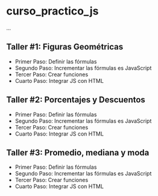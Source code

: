 # curso_practico_js

...

## Taller #1: Figuras Geométricas

- Primer Paso: Definir las fórmulas
- Segundo Paso: Incrementar las fórmulas es JavaScript
- Tercer Paso: Crear funciones
- Cuarto Paso: Integrar JS con HTML


## Taller #2: Porcentajes y Descuentos

- Primer Paso: Definir las fórmulas
- Segundo Paso: Incrementar las fórmulas es JavaScript
- Tercer Paso: Crear funciones
- Cuarto Paso: Integrar JS con HTML


## Taller #3: Promedio, mediana y moda

- Primer Paso: Definir las fórmulas
- Segundo Paso: Incrementar las fórmulas es JavaScript
- Tercer Paso: Crear funciones
- Cuarto Paso: Integrar JS con HTML